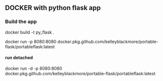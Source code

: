 ## DOCKER with python flask app



### Build the app

docker build -t py_flask .

docker run -p 8080:8080 docker.pkg.github.com/kelleyblackmore/portable-flask/portableflask:latest


#### run detached
docker run -d -p 8080:8080 docker.pkg.github.com/kelleyblackmore/portable-flask/portableflask:latest
